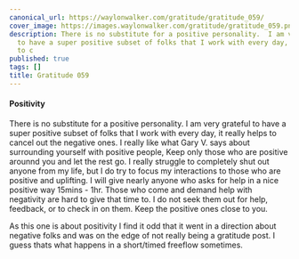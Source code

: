 ```yaml
---
canonical_url: https://waylonwalker.com/gratitude/gratitude_059/
cover_image: https://images.waylonwalker.com/gratitude/gratitude_059.png
description: There is no substitute for a positive personality.  I am very grateful
  to have a super positive subset of folks that I work with every day, it really helps
  to c
published: true
tags: []
title: Gratitude 059
---
```


#### Positivity

There is no substitute for a positive personality.  I am very grateful to have a super positive subset of folks that I work with every day, it really helps to cancel out the negative ones.   I really like what Gary V. says about surrounding yourself with positive people, Keep  only those who are positive arounnd you and let the rest go.  I really struggle to completely shut out anyone from my life, but I do try to focus my interactions to those who are positive and uplifting.  I will give nearly anyone who asks for help in a nice positive way 15mins - 1hr.  Those who come and demand help with negativity are hard to give that time to.  I do not seek them out for help, feedback, or to check in on them.  Keep the positive ones close to you.

As this one is about positivity I find it odd that it went in a direction about negative folks and was on the edge of not really being a gratitude post.  I guess thats what happens in a short/timed freeflow sometimes.